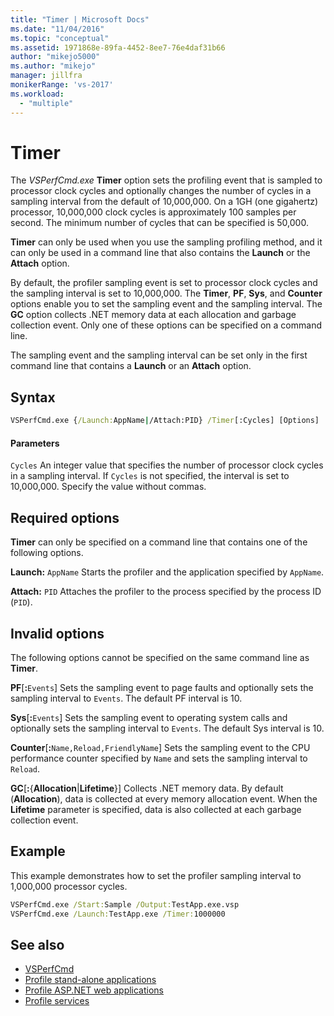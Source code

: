 ```yaml
---
title: "Timer | Microsoft Docs"
ms.date: "11/04/2016"
ms.topic: "conceptual"
ms.assetid: 1971868e-89fa-4452-8ee7-76e4daf31b66
author: "mikejo5000"
ms.author: "mikejo"
manager: jillfra
monikerRange: 'vs-2017'
ms.workload:
  - "multiple"
---
```

# Timer
The *VSPerfCmd.exe* **Timer** option sets the profiling event that is sampled to processor clock cycles and optionally changes the number of cycles in a sampling interval from the default of 10,000,000. On a 1GH (one gigahertz) processor, 10,000,000 clock cycles is approximately 100 samples per second. The minimum number of cycles that can be specified is 50,000.

 **Timer** can only be used when you use the sampling profiling method, and it can only be used in a command line that also contains the **Launch** or the **Attach** option.

 By default, the profiler sampling event is set to processor clock cycles and the sampling interval is set to 10,000,000. The **Timer**, **PF**, **Sys**, and **Counter** options enable you to set the sampling event and the sampling interval. The **GC** option collects .NET memory data at each allocation and garbage collection event. Only one of these options can be specified on a command line.

 The sampling event and the sampling interval can be set only in the first command line that contains a **Launch** or an **Attach** option.

## Syntax

```cmd
VSPerfCmd.exe {/Launch:AppName|/Attach:PID} /Timer[:Cycles] [Options]
```

#### Parameters
 `Cycles`
 An integer value that specifies the number of processor clock cycles in a sampling interval. If `Cycles` is not specified, the interval is set to 10,000,000. Specify the value without commas.

## Required options
 **Timer** can only be specified on a command line that contains one of the following options.

 **Launch:** `AppName`
 Starts the profiler and the application specified by `AppName`.

 **Attach:** `PID`
 Attaches the profiler to the process specified by the process ID (`PID`).

## Invalid options
 The following options cannot be specified on the same command line as **Timer**.

 **PF**[**:**`Events`]
 Sets the sampling event to page faults and optionally sets the sampling interval to `Events`. The default PF interval is 10.

 **Sys**[**:**`Events`]
 Sets the sampling event to operating system calls and optionally sets the sampling interval to `Events`. The default Sys interval is 10.

 **Counter**[**:**`Name,Reload,FriendlyName`]
 Sets the sampling event to the CPU performance counter specified by `Name` and sets the sampling interval to `Reload`.

 **GC**[**:**{**Allocation**&#124;**Lifetime**}]
 Collects .NET memory data. By default (**Allocation**), data is collected at every memory allocation event. When the **Lifetime** parameter is specified, data is also collected at each garbage collection event.

## Example
 This example demonstrates how to set the profiler sampling interval to 1,000,000 processor cycles.

```cmd
VSPerfCmd.exe /Start:Sample /Output:TestApp.exe.vsp
VSPerfCmd.exe /Launch:TestApp.exe /Timer:1000000
```

## See also
- [VSPerfCmd](../profiling/vsperfcmd.md)
- [Profile stand-alone applications](../profiling/command-line-profiling-of-stand-alone-applications.md)
- [Profile ASP.NET web applications](../profiling/command-line-profiling-of-aspnet-web-applications.md)
- [Profile services](../profiling/command-line-profiling-of-services.md)
